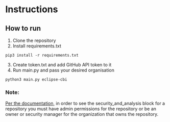 # Instructions

## How to run

1. Clone the repository
2. Install requirements.txt
```
pip3 install -r requirements.txt
```
3. Create token.txt and add GitHub API token to it
4. Run main.py and pass your desired organisation
```
python3 main.py eclipse-cbi
```

 
### Note: 
[Per the documentation,](https://docs.github.com/en/rest/repos/repos?apiVersion=2022-11-28#list-organization-repositories) in order to see the security_and_analysis block for a repository you must have admin permissions for the repository or be an owner or security manager for the organization that owns the repository.
